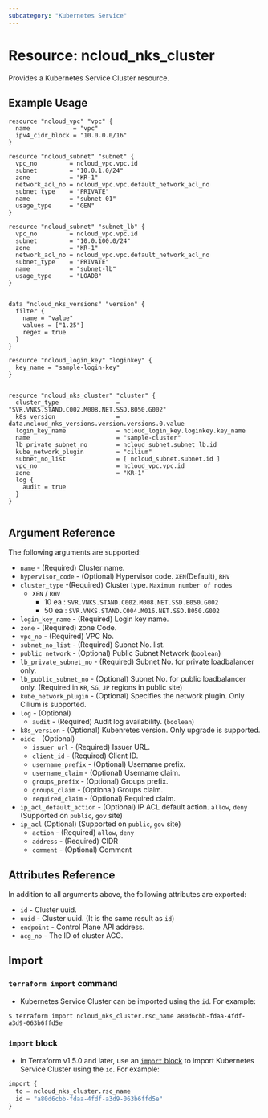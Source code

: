 ```yaml
---
subcategory: "Kubernetes Service"
---
```



# Resource: ncloud_nks_cluster

Provides a Kubernetes Service Cluster resource.

## Example Usage

```hcl
resource "ncloud_vpc" "vpc" {
  name            = "vpc"
  ipv4_cidr_block = "10.0.0.0/16"
}

resource "ncloud_subnet" "subnet" {
  vpc_no         = ncloud_vpc.vpc.id
  subnet         = "10.0.1.0/24"
  zone           = "KR-1"
  network_acl_no = ncloud_vpc.vpc.default_network_acl_no
  subnet_type    = "PRIVATE"
  name           = "subnet-01"
  usage_type     = "GEN"
}

resource "ncloud_subnet" "subnet_lb" {
  vpc_no         = ncloud_vpc.vpc.id
  subnet         = "10.0.100.0/24"
  zone           = "KR-1"
  network_acl_no = ncloud_vpc.vpc.default_network_acl_no
  subnet_type    = "PRIVATE"
  name           = "subnet-lb"
  usage_type     = "LOADB"
}


data "ncloud_nks_versions" "version" {
  filter {
    name = "value"
    values = ["1.25"]
    regex = true
  }
}

resource "ncloud_login_key" "loginkey" {
  key_name = "sample-login-key"
}


resource "ncloud_nks_cluster" "cluster" {
  cluster_type                = "SVR.VNKS.STAND.C002.M008.NET.SSD.B050.G002"
  k8s_version                 = data.ncloud_nks_versions.version.versions.0.value
  login_key_name              = ncloud_login_key.loginkey.key_name
  name                        = "sample-cluster"
  lb_private_subnet_no        = ncloud_subnet.subnet_lb.id
  kube_network_plugin         = "cilium"
  subnet_no_list              = [ ncloud_subnet.subnet.id ]
  vpc_no                      = ncloud_vpc.vpc.id
  zone                        = "KR-1"
  log {
    audit = true
  }
}


```

## Argument Reference

The following arguments are supported:

* `name` - (Required) Cluster name.
* `hypervisor_code` - (Optional) Hypervisor code. `XEN`(Default), `RHV`
* `cluster_type` -(Required) Cluster type. `Maximum number of nodes`
  * `XEN` / `RHV` 
    * 10 ea : `SVR.VNKS.STAND.C002.M008.NET.SSD.B050.G002`
    * 50 ea : `SVR.VNKS.STAND.C004.M016.NET.SSD.B050.G002`
* `login_key_name` - (Required) Login key name.
* `zone` - (Required) zone Code.
* `vpc_no` - (Required) VPC No.
* `subnet_no_list` - (Required) Subnet No. list.
* `public_network` - (Optional) Public Subnet Network (`boolean`)
* `lb_private_subnet_no` - (Required) Subnet No. for private loadbalancer only.
* `lb_public_subnet_no` - (Optional) Subnet No. for public loadbalancer only. (Required in `KR`, `SG`, `JP` regions in public site)
* `kube_network_plugin` - (Optional) Specifies the network plugin. Only Cilium is supported.
* `log` - (Optional)
  * `audit` - (Required) Audit log availability. (`boolean`)
* `k8s_version` - (Optional) Kubenretes version. Only upgrade is supported.
* `oidc` - (Optional)
  * `issuer_url` - (Required) Issuer URL.
  * `client_id` - (Required) Client ID.
  * `username_prefix` - (Optional) Username prefix.
  * `username_claim` - (Optional) Username claim.
  * `groups_prefix` - (Optional) Groups prefix.
  * `groups_claim` - (Optional) Groups claim.
  * `required_claim` - (Optional) Required claim.
* `ip_acl_default_action` - (Optional) IP ACL default action. `allow`, `deny` (Supported on `public`, `gov` site)
* `ip_acl` (Optional) (Supported on `public`, `gov` site)
  * `action` - (Required) `allow`, `deny`
  * `address` - (Required) CIDR
  * `comment` - (Optional) Comment

## Attributes Reference

In addition to all arguments above, the following attributes are exported:

* `id` - Cluster uuid.
* `uuid` - Cluster uuid.  (It is the same result as `id`)
* `endpoint` - Control Plane API address.
* `acg_no` - The ID of cluster ACG.

## Import

### `terraform import` command

* Kubernetes Service Cluster can be imported using the `id`. For example:

```console
$ terraform import ncloud_nks_cluster.rsc_name a80d6cbb-fdaa-4fdf-a3d9-063b6ffd5e
```

### `import` block

* In Terraform v1.5.0 and later, use an [`import` block](https://developer.hashicorp.com/terraform/language/import) to import Kubernetes Service Cluster using the `id`. For example:

```terraform
import {
  to = ncloud_nks_cluster.rsc_name
  id = "a80d6cbb-fdaa-4fdf-a3d9-063b6ffd5e"
}
```
